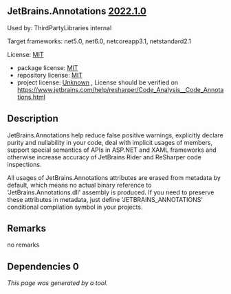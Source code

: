 JetBrains.Annotations [2022.1.0](https://www.nuget.org/packages/JetBrains.Annotations/2022.1.0)
--------------------

Used by: ThirdPartyLibraries internal

Target frameworks: net5.0, net6.0, netcoreapp3.1, netstandard2.1

License: [MIT](../../../../licenses/mit) 

- package license: [MIT](https://licenses.nuget.org/MIT) 
- repository license: [MIT](https://github.com/JetBrains/JetBrains.Annotations.git) 
- project license: [Unknown](https://www.jetbrains.com/help/resharper/Code_Analysis__Code_Annotations.html) , License should be verified on https://www.jetbrains.com/help/resharper/Code_Analysis__Code_Annotations.html

Description
-----------
JetBrains.Annotations help reduce false positive warnings, explicitly declare purity and nullability in your code, deal with implicit usages of members, support special semantics of APIs in ASP.NET and XAML frameworks and otherwise increase accuracy of JetBrains Rider and ReSharper code inspections.

All usages of JetBrains.Annotations attributes are erased from metadata by default, which means no actual binary reference to 'JetBrains.Annotations.dll' assembly is produced. If you need to preserve these attributes in metadata, just define 'JETBRAINS_ANNOTATIONS' conditional compilation symbol in your projects.

Remarks
-----------
no remarks


Dependencies 0
-----------


*This page was generated by a tool.*